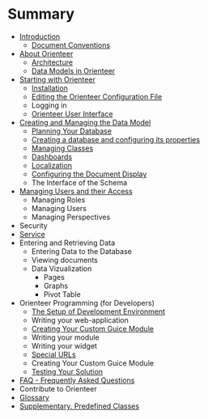 # Summary

* [Introduction](README.md)
   * [Document Conventions](conventions.md)
* [About Orienteer](about_orienteer.md)
   * [Architecture](architecture.md)
   * [Data Models in Orienteer](data_models_in_orienteer.md)
* [Starting with Orienteer](getting_started.md)
   * [Installation](installation.md)
   * [Editing the Orienteer Configuration File](editing_the_orienteer_configuration_file.md)
   * Logging in
   * [Orienteer User Interface](orienteer_user_interface.md)
* [Creating and Managing the Data Model](creating_and_managing_the_data_model.md)
   * [Planning Your Database](planning_your_database.md)
   * [Creating a database and configuring its properties](creating_a_database_and_configuring_its_properties.md)
   * [Managing Classes](managing_classes.md)
   * [Dashboards](dashboards.md)
   * [Localization](localization.md)
   * [Configuring the Document Display](configuring_the_document_display.md)
   * The Interface of the Schema
* [Managing Users and their Access](managing_users.md)
   * Managing Roles
   * Managing Users
   * Managing Perspectives
* Security
* [Service](service.md)
* Entering and Retrieving Data
   * Entering Data to the Database
   * Viewing documents
   * Data Vizualization
       * Pages
       * Graphs
       * Pivot Table
* Orienteer Programming (for Developers)
   * [The Setup of Development Environment](the_setup_of_development_environment.md)
   * Writing your web-application
   * [Creating Your Custom Guice Module](creating_your_custom_guice_module.md)
   * Writing your module
   * Writing your widget
   * [Special URLs](special_urls.md)
   * Creating Your Custom Guice Module
   * [Testing Your Solution](testing_your_solution.md)
* [FAQ - Frequently Asked Questions](faq.md)
* Contribute to Orienteer
* [Glossary](GLOSSARY.md)
* [Supplementary. Predefined Classes](supplementary_predefined_classes.md)

